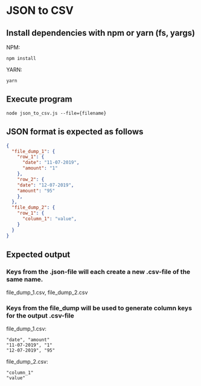# JSON to CSV

## Install dependencies with npm or yarn (fs, yargs)
NPM:
```shell
npm install
```
YARN:
```shell
yarn
```

## Execute program
```shell
node json_to_csv.js --file={filename}
```

## JSON format is expected as follows
```json
{
  "file_dump_1": {
    "row_1": {
      "date": "11-07-2019",
      "amount": "1"
    },
    "row_2": {
    "date": "12-07-2019",
    "amount": "95"
    },
  },
  "file_dump_2": { 
    "row_1": {
      "column_1": "value",
    }
  }
}
```
## Expected output
### Keys from the .json-file will each create a new .csv-file of the same name.
file_dump_1.csv, file_dump_2.csv

### Keys from the file_dump will be used to generate column keys for the output .csv-file
file_dump_1.csv:
```csv
"date", "amount"
"11-07-2019", "1"
"12-07-2019", "95"
```
file_dump_2.csv:
```csv
"column_1"
"value"
```
